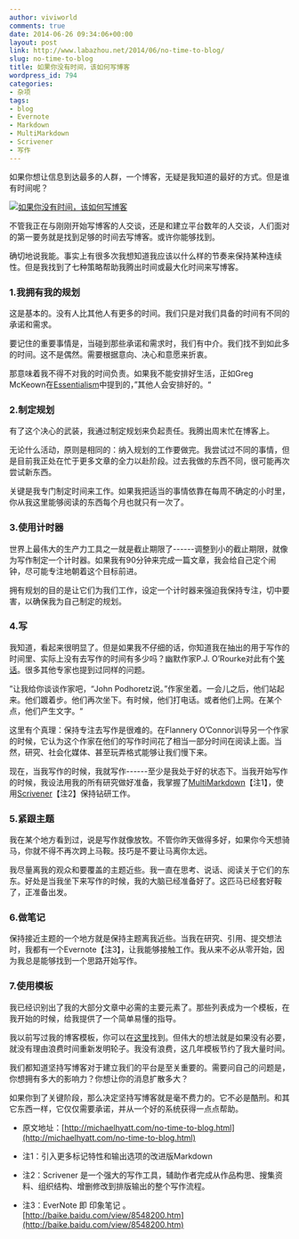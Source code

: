 ```yaml
---
author: viviworld
comments: true
date: 2014-06-26 09:34:06+00:00
layout: post
link: http://www.labazhou.net/2014/06/no-time-to-blog/
slug: no-time-to-blog
title: 如果你没有时间，该如何写博客
wordpress_id: 794
categories:
- 杂项
tags:
- blog
- Evernote
- Markdown
- MultiMarkdown
- Scrivener
- 写作
---
```


如果你想让信息到达最多的人群，一个博客，无疑是我知道的最好的方式。但是谁有时间呢？

[![如果你没有时间，该如何写博客](http://www.labazhou.net/wp-content/uploads/2014/06/How-to-Blog-if-You-Dont-Have-Time-760x506.jpg)](http://www.labazhou.net/wp-content/uploads/2014/06/How-to-Blog-if-You-Dont-Have-Time-760x506.jpg)

不管我正在与刚刚开始写博客的人交谈，还是和建立平台数年的人交谈，人们面对的第一要务就是找到足够的时间去写博客。或许你能够找到。

确切地说我能。事实上有很多次我想知道我应该以什么样的节奏来保持某种连续性。但是我找到了七种策略帮助我腾出时间或最大化时间来写博客。


### 1.我拥有我的规划


这是基本的。没有人比其他人有更多的时间。我们只是对我们具备的时间有不同的承诺和需求。

要记住的重要事情是，当碰到那些承诺和需求时，我们有中介。我们找不到如此多的时间。这不是偶然。需要根据意向、决心和意愿来折衷。

那意味着我不得不对我的时间负责。如果我不能安排好生活，正如Greg McKeown在[Essentialism](http://michaelhyatt.com/essentialism.html)中提到的，”其他人会安排好的。“


### 2.制定规划


有了这个决心的武装，我通过制定规划来负起责任。我腾出周末忙在博客上。

无论什么活动，原则是相同的：纳入规划的工作要做完。我尝试过不同的事情，但是目前我正处在忙于更多文章的全力以赴阶段。过去我做的东西不同，很可能再次尝试新东西。

关键是我专门制定时间来工作。如果我把适当的事情依靠在每周不确定的小时里，你从我这里能够阅读的东西每个月也就只有一次了。


### 3.使用计时器


世界上最伟大的生产力工具之一就是截止期限了------调整到小的截止期限，就像为写作制定一个计时器。如果我有90分钟来完成一篇文章，我会给自己定个闹钟，尽可能专注地朝着这个目标前进。

拥有规划的目的是让它们为我们工作，设定一个计时器来强迫我保持专注，切中要害，以确保我为自己制定的规划。


### 4.写


我知道，看起来很明显了。但是如果我不仔细的话，你知道我在抽出的用于写作的时间里、实际上没有去写作的时间有多少吗？幽默作家P.J. O’Rourke对此有个[笑话](http://www.michaelhyatt.com/on-avoiding-writing.html)。很多其他专家也提到过同样的问题。

”让我给你谈谈作家吧，“John Podhoretz说。”作家坐着。一会儿之后，他们站起来。他们踱着步。他们再次坐下。有时候，他们打电话。或者他们上网。在某个点，他们产生文字。“

这里有个真理：保持专注去写作是很难的。在Flannery O’Connor训导另一个作家的时候，它认为这个作家在他们的写作时间花了相当一部分时间在阅读上面。当然，研究、社会化媒体、甚至玩弄格式能够让我们慢下来。

现在，当我写作的时候，我就写作------至少是我处于好的状态下。当我开始写作的时候，我设法用我的所有研究做好准备，我掌握了[MultiMarkdown](http://www.michaelhyatt.com/multimarkdown.html)【注1】，使用[Scrivener](http://michaelhyatt.com/switched-to-scrivener.html)【注2】保持钻研工作。


### 5.紧跟主题


我在某个地方看到过，说是写作就像放牧。不管你昨天做得多好，如果你今天想骑马，你就不得不再次跨上马鞍。技巧是不要让马离你太远。

我尽量离我的观众和要覆盖的主题近些。我一直在思考、说话、阅读关于它们的东东。好处是当我坐下来写作的时候，我的大脑已经准备好了。这匹马已经套好鞍了，正准备出发。


### 6.做笔记


保持接近主题的一个地方就是保持主题离我近些。当我在研究、引用、提交想法时，我都有一个Evernote【注3】，让我能够接触工作。我从来不必从零开始，因为我总是能够找到一个思路开始写作。


### 7.使用模板


我已经识别出了我的大部分文章中必需的主要元素了。那些列表成为一个模板，在我开始的时候，给我提供了一个简单易懂的指导。

我以前写过我的博客模板，你可以在[这里](http://www.michaelhyatt.com/anatomy-of-an-effective-blog-post.html)找到。但伟大的想法就是如果没有必要，就没有理由浪费时间重新发明轮子。我没有浪费，这几年模板节约了我大量时间。

我们都知道坚持写博客对于建立我们的平台是至关重要的。需要问自己的问题是，你想拥有多大的影响力？你想让你的消息扩散多大？

如果你到了关键阶段，那么决定坚持写博客就是毫不费力的。它不必是酷刑。和其它东西一样，它仅仅需要承诺，并从一个好的系统获得一点点帮助。



	
  * 原文地址：[http://michaelhyatt.com/no-time-to-blog.html](http://michaelhyatt.com/no-time-to-blog.html)

	
  * 注1：引入更多标记特性和输出选项的改进版Markdown

	
  * 注2：Scrivener 是一个强大的写作工具，辅助作者完成从作品构思、搜集资料、组织结构、增删修改到排版输出的整个写作流程。

	
  * 注3：EverNote 即 印象笔记 。[http://baike.baidu.com/view/8548200.htm](http://baike.baidu.com/view/8548200.htm)


